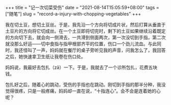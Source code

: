 +++
title = "记一次切菜受伤"
date = "2021-08-14T15:05:59+08:00"
tags = ["随笔"]
slug = "record-a-injury-with-chopping-vegetables"
+++

我在切土豆，想切土豆丝。于是，我先沿一个方向将切成片状，然后打算从垂直于土豆片的方向将它切成丝。在一个土豆即将切完时，剩下的土豆如果继续沿着既定的方向切下去，就会向一侧滑去，一共滑到侧面两次，第一次没切到手指，第二次就没那么好运——切中食指与指甲根部齐平的位置，伤口一个劲儿流血。与此同时，我还怪叫了一声，妈妈就在餐厅的桌子旁听见我的声音，问我怎么了，我回答之后，她快速拿卫生纸让我卷在伤口处。

妈妈说，我最好去包扎（zā）一下。于是，我就去了一个诊所包扎，花费五块钱。

包扎好之后，随着心的跳动，受伤的手指也在跳动。刚切到手指的那半分种，我没觉得很疼，只是一般疼痛，妈妈却一直在说，“十指连心”。会不会是连着她的心呢？

